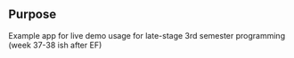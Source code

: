 ## Purpose

Example app for live demo usage for late-stage 3rd semester programming
(week 37-38 ish after EF)